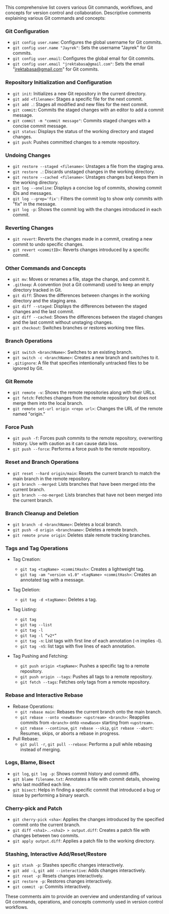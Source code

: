 This comprehensive list covers various Git commands, workflows, and concepts for version control and collaboration.
Descriptive comments explaining various Git commands and concepts:

### Git Configuration
- `git config user.name`: Configures the global username for Git commits.
- `git config user.name "Jayrek"`: Sets the username "Jayrek" for Git commits.
- `git config user.email`: Configures the global email for Git commits.
- `git config user.email "jrektabasa@gmail.com"`: Sets the email "jrektabasa@gmail.com" for Git commits.

### Repository Initialization and Configuration
- `git init`: Initializes a new Git repository in the current directory.
- `git add <filename>`: Stages a specific file for the next commit.
- `git add .`: Stages all modified and new files for the next commit.
- `git commit`: Commits the staged changes with an editor to add a commit message.
- `git commit -m "commit message"`: Commits staged changes with a concise commit message.
- `git status`: Displays the status of the working directory and staged changes.
- `git push`: Pushes committed changes to a remote repository.

### Undoing Changes
- `git restore --staged <filename>`: Unstages a file from the staging area.
- `git restore .`: Discards unstaged changes in the working directory.
- `git restore --cached <filename>`: Unstages changes but keeps them in the working directory.
- `git log --oneline`: Displays a concise log of commits, showing commit IDs and messages.
- `git log --grep='fix'`: Filters the commit log to show only commits with "fix" in the message.
- `git log -p`: Shows the commit log with the changes introduced in each commit.

### Reverting Changes
- `git revert`: Reverts the changes made in a commit, creating a new commit to undo specific changes.
- `git revert <commitID>`: Reverts changes introduced by a specific commit.

### Other Commands and Concepts
- `git mv`: Moves or renames a file, stage the change, and commit it.
- `.gitkeep`: A convention (not a Git command) used to keep an empty directory tracked in Git.
- `git diff`: Shows the differences between changes in the working directory and the staging area.
- `git diff --staged`: Displays the differences between the staged changes and the last commit.
- `git diff --cached`: Shows the differences between the staged changes and the last commit without unstaging changes.
- `git checkout`: Switches branches or restores working tree files.

### Branch Operations
- `git switch <branchName>`: Switches to an existing branch.
- `git switch -c <branchName>`: Creates a new branch and switches to it.
- `.gitignore`: A file that specifies intentionally untracked files to be ignored by Git.

### Git Remote
- `git remote -v`: Shows the remote repositories along with their URLs.
- `git fetch`: Fetches changes from the remote repository but does not merge them into the local branch.
- `git remote set-url origin <repo url>`: Changes the URL of the remote named "origin."

### Force Push
- `git push -f`: Forces push commits to the remote repository, overwriting history. Use with caution as it can cause data loss.
- `git push --force`: Performs a force push to the remote repository.

### Reset and Branch Operations
- `git reset --hard origin/main`: Resets the current branch to match the main branch in the remote repository.
- `git branch --merged`: Lists branches that have been merged into the current branch.
- `git branch --no-merged`: Lists branches that have not been merged into the current branch.

### Branch Cleanup and Deletion
- `git branch -d <branchName>`: Deletes a local branch.
- `git push -d origin <branchname>`: Deletes a remote branch.
- `git remote prune origin`: Deletes stale remote tracking branches.

### Tags and Tag Operations
- Tag Creation:
  - `git tag <tagName> <commitHash>`: Creates a lightweight tag.
  - `git tag -am "version v1.0" <tagName> <commitHash>`: Creates an annotated tag with a message.
- Tag Deletion:
  - `git tag -d <tagName>`: Deletes a tag.
- Tag Listing:
  - `git tag`
  - `git tag --list`
  - `git tag -l`
  - `git tag -l “v2*”`
  - `git tag -n`: List tags with first line of each annotation (-n implies -l).
  - `git tag -n5`: list tags with five lines of each annotation.
  
- Tag Pushing and Fetching:
  - `git push origin <tagName>`: Pushes a specific tag to a remote repository.
  - `git push origin --tags`: Pushes all tags to a remote repository.
  - `git fetch --tags`: Fetches only tags from a remote repository.

### Rebase and Interactive Rebase
- Rebase Operations:
  - `git rebase main`: Rebases the current branch onto the main branch.
  - `git rebase --onto <newBase> <upstream> <branch>`: Reapplies commits from `<branch>` onto `<newBase>` starting from `<upstream>`.
  - `git rebase --continue`, `git rebase --skip`, `git rebase --abort`: Resumes, skips, or aborts a rebase in progress.
- Pull Rebase:
  - `git pull -r`, `git pull --rebase`: Performs a pull while rebasing instead of merging.

### Logs, Blame, Bisect
- `git log`, `git log -p`: Shows commit history and commit diffs.
- `git blame filename.txt`: Annotates a file with commit details, showing who last modified each line.
- `git bisect`: Helps in finding a specific commit that introduced a bug or issue by performing a binary search.

### Cherry-pick and Patch
- `git cherry-pick <sha>`: Applies the changes introduced by the specified commit onto the current branch.
- `git diff <sha1>..<sha2> > output.diff`: Creates a patch file with changes between two commits.
- `git apply output.diff`: Applies a patch file to the working directory.

### Stashing, Interactive Add/Reset/Restore
- `git stash -p`: Stashes specific changes interactively.
- `git add -i`, `git add --interactive`: Adds changes interactively.
- `git reset -p`: Resets changes interactively.
- `git restore -p`: Restores changes interactively.
- `git commit -p`: Commits interactively.

These comments aim to provide an overview and understanding of various Git commands, operations, and concepts commonly used in version control workflows.

